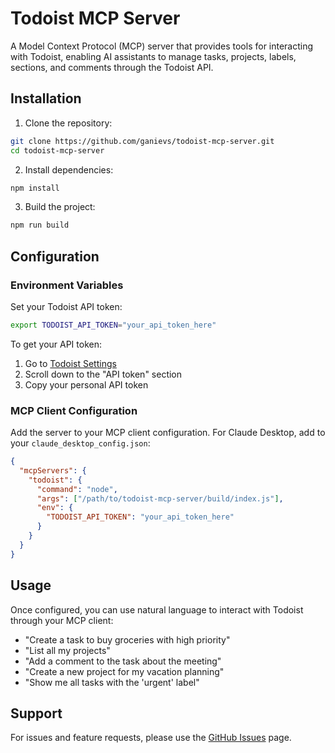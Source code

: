 # Todoist MCP Server

A Model Context Protocol (MCP) server that provides tools for interacting with Todoist, enabling AI assistants to manage tasks, projects, labels, sections, and comments through the Todoist API.

## Installation

1. Clone the repository:
```bash
git clone https://github.com/ganievs/todoist-mcp-server.git
cd todoist-mcp-server
```

2. Install dependencies:
```bash
npm install
```

3. Build the project:
```bash
npm run build
```

## Configuration

### Environment Variables

Set your Todoist API token:
```bash
export TODOIST_API_TOKEN="your_api_token_here"
```

To get your API token:
1. Go to [Todoist Settings](https://app.todoist.com/app/settings/integrations/developer)
2. Scroll down to the "API token" section
3. Copy your personal API token

### MCP Client Configuration

Add the server to your MCP client configuration. For Claude Desktop, add to your `claude_desktop_config.json`:

```json
{
  "mcpServers": {
    "todoist": {
      "command": "node",
      "args": ["/path/to/todoist-mcp-server/build/index.js"],
      "env": {
        "TODOIST_API_TOKEN": "your_api_token_here"
      }
    }
  }
}
```

## Usage

Once configured, you can use natural language to interact with Todoist through your MCP client:

- "Create a task to buy groceries with high priority"
- "List all my projects"
- "Add a comment to the task about the meeting"
- "Create a new project for my vacation planning"
- "Show me all tasks with the 'urgent' label"

## Support

For issues and feature requests, please use the [GitHub Issues](https://github.com/ganievs/todoist-mcp-server/issues) page.
